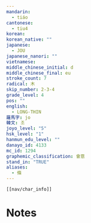 ```yaml
---
mandarin:
  - tiáo
cantonese:
  - tiu4
korean:
korean_native: ""
japanese:
  - JOU
japanese_nanori: ""
vietnamese:
middle_chinese_initial: d
middle_chinese_final: eu
stroke_count: 7
radical: 木
skip_number: 2-3-4
grade_level: 4
pos: ""
english:
  - LONG-THIN
羅馬字: jo
韓文: 조
joyo_level: "5"
hsk_level: "1"
hanmun_edu_level: ""
danayo_id: 4133
mc_id: 1294
graphemic_classification: 會意
stand_in: "TRUE"
aliases:
  - 條
---
```

```meta-bind-embed
[[nav/char_info]]
```

# Notes
